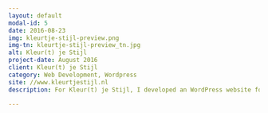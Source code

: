 ```yaml
---
layout: default
modal-id: 5
date: 2016-08-23
img: kleurtje-stijl-preview.png
img-tn: kleurtje-stijl-preview_tn.jpg
alt: Kleur(t) je Stijl
project-date: August 2016
client: Kleur(t) je Stijl
category: Web Development, Wordpress
site: //www.kleurtjestijl.nl
description: For Kleur(t) je Stijl, I developed an WordPress website for their advice service. The site gives an impression of the work they do and has some reviews of customers and gives the users an option to come in contact with Kleur(t) je Stijl.

---
```

